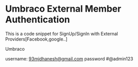# Umbraco External Member Authentication


This is a code snippet for SignUp/SignIn with External Providers[Facebook,google..]


Umbraco 

username: 93mjdhanesh@gmail.com
password  #@admin123
